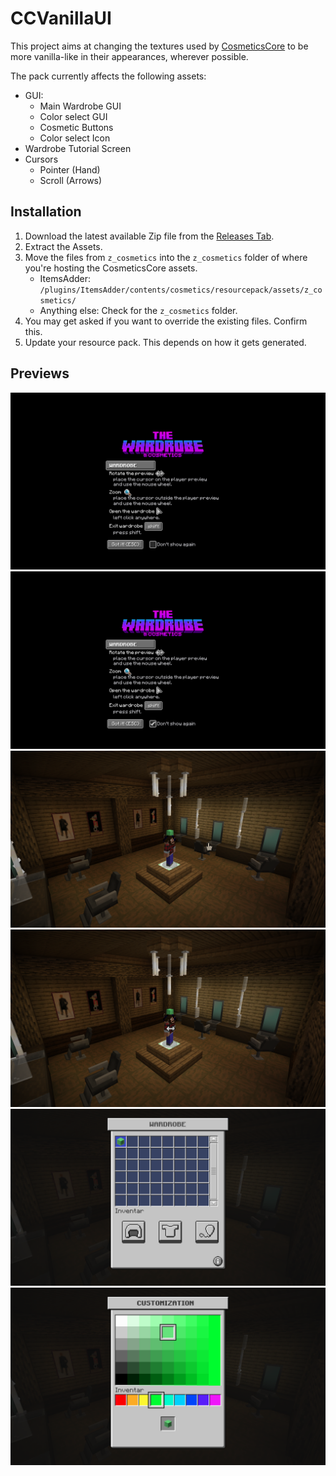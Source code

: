 # CCVanillaUI

This project aims at changing the textures used by [CosmeticsCore] to be more vanilla-like in their appearances, wherever possible.

The pack currently affects the following assets:

- GUI:
    - Main Wardrobe GUI
    - Color select GUI
    - Cosmetic Buttons
    - Color select Icon
- Wardrobe Tutorial Screen
- Cursors
    - Pointer (Hand)
    - Scroll (Arrows)

## Installation

1. Download the latest available Zip file from the [Releases Tab][releases].
2. Extract the Assets.
3. Move the files from `z_cosmetics` into the `z_cosmetics` folder of where you're hosting the CosmeticsCore assets.
    - ItemsAdder: `/plugins/ItemsAdder/contents/cosmetics/resourcepack/assets/z_cosmetics/`
    - Anything else: Check for the `z_cosmetics` folder.
4. You may get asked if you want to override the existing files. Confirm this.
5. Update your resource pack. This depends on how it gets generated.

## Previews

![wardrobe_tutorial](.github/assets/wardrobe_tutorial.png "The Wardrobe Tutorial")
![wardrobe_tutorial_skip_checked](.github/assets/wardrobe_tutorial_skip_checked.png "The Wardrobe Tutorial with the Skip button checked")
![cursor_pointer](.github/assets/cursor_pointer.png "The Cursor in its Pointer (Hand) form")
![cursor_scroll](.github/assets/cursor_scroll.png "The Cursor in its Scroll (Arrows) form")
![cosmetic_select](.github/assets/cosmetic_select.png "The Cosmetics Selection screen")
![color_select](.github/assets/color_select.png "The Color Selection screen")

<!-- Links -->
[CosmeticsCore]: https://www.spigotmc.org/resources/105324/
[releases]: https://github.com/Andre601/CCVanillaUI/releases/_latest
